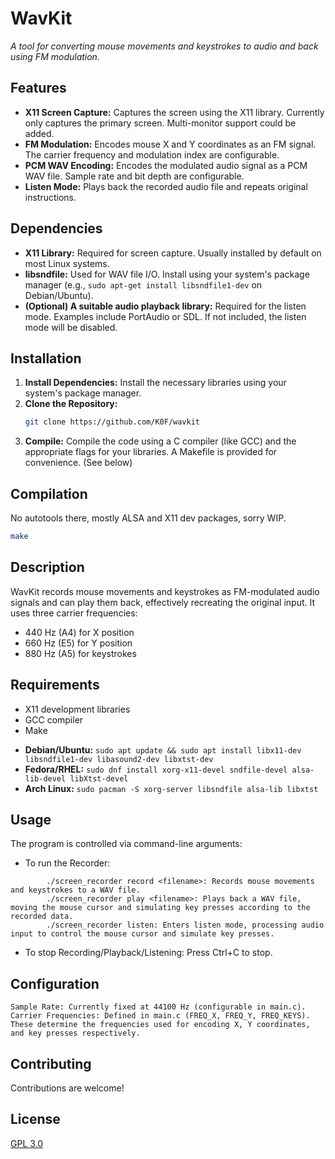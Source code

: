 # WavKit

_A tool for converting mouse movements and keystrokes to audio and back using FM modulation._

## Features

* **X11 Screen Capture:** Captures the screen using the X11 library.  Currently only captures the primary screen.  Multi-monitor support could be added.
* **FM Modulation:** Encodes mouse X and Y coordinates as an FM signal.  The carrier frequency and modulation index are configurable.
* **PCM WAV Encoding:** Encodes the modulated audio signal as a PCM WAV file.  Sample rate and bit depth are configurable.
* **Listen Mode:**  Plays back the recorded audio file and repeats original instructions.

## Dependencies

* **X11 Library:**  Required for screen capture.  Usually installed by default on most Linux systems.
* **libsndfile:**  Used for WAV file I/O.  Install using your system's package manager (e.g., `sudo apt-get install libsndfile1-dev` on Debian/Ubuntu).
* **(Optional) A suitable audio playback library:**  Required for the listen mode.  Examples include PortAudio or SDL.  If not included, the listen mode will be disabled.

## Installation

1.  **Install Dependencies:** Install the necessary libraries using your system's package manager.
2.  **Clone the Repository:**
    ```bash
    git clone https://github.com/K0F/wavkit
    ```
3.  **Compile:** Compile the code using a C compiler (like GCC) and the appropriate flags for your libraries.  A Makefile is provided for convenience.  (See below)

## Compilation

No autotools there, mostly ALSA and X11 dev packages, sorry WIP.

```bash
make
```

## Description

WavKit records mouse movements and keystrokes as FM-modulated audio signals and can play them back, effectively recreating the original input. It uses three carrier frequencies:
- 440 Hz (A4) for X position
- 660 Hz (E5) for Y position
- 880 Hz (A5) for keystrokes

## Requirements

- X11 development libraries
- GCC compiler
- Make

* **Debian/Ubuntu:** `sudo apt update && sudo apt install libx11-dev libsndfile1-dev libasound2-dev libxtst-dev`
* **Fedora/RHEL:** `sudo dnf install xorg-x11-devel sndfile-devel alsa-lib-devel libXtst-devel`
* **Arch Linux:** `sudo pacman -S xorg-server libsndfile alsa-lib libxtst`

## Usage

The program is controlled via command-line arguments:

* To run the Recorder:
```
        ./screen_recorder record <filename>: Records mouse movements and keystrokes to a WAV file.
        ./screen_recorder play <filename>: Plays back a WAV file, moving the mouse cursor and simulating key presses according to the recorded data.
        ./screen_recorder listen: Enters listen mode, processing audio input to control the mouse cursor and simulate key presses.
```
* To stop Recording/Playback/Listening: Press Ctrl+C to stop.

## Configuration

    Sample Rate: Currently fixed at 44100 Hz (configurable in main.c).
    Carrier Frequencies: Defined in main.c (FREQ_X, FREQ_Y, FREQ_KEYS). These determine the frequencies used for encoding X, Y coordinates, and key presses respectively.

## Contributing

Contributions are welcome!

## License

[GPL 3.0](https://www.gnu.org/licenses/gpl-3.0.en.html#license-text)
